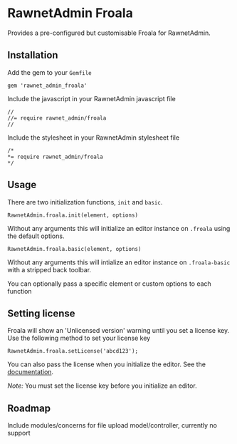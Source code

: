 RawnetAdmin Froala
===================

Provides a pre-configured but customisable Froala for RawnetAdmin.

Installation
-------------
Add the gem to your `Gemfile`

```
gem 'rawnet_admin_froala'
```

Include the javascript in your RawnetAdmin javascript file

```
//
//= require rawnet_admin/froala
//
```

Include the stylesheet in your RawnetAdmin stylesheet file

```
/*
*= require rawnet_admin/froala
*/
```

Usage
------
There are two initialization functions, `init` and `basic`.

```
RawnetAdmin.froala.init(element, options)
```

Without any arguments this will initialize an editor instance on `.froala` using the default options. 

```
RawnetAdmin.froala.basic(element, options)
```

Without any arguments this will intialize an editor instance on `.froala-basic` with a stripped back toolbar.

You can optionally pass a specific element or custom options to each function

Setting license
----------------
Froala will show an 'Unlicensed version' warning until you set a license key. Use the following method to set your license key

```
RawnetAdmin.froala.setLicense('abcd123');
```

You can also pass the license when you initialize the editor. See the [documentation](https://www.froala.com/settings/license_keys).

*Note:* You must set the license key before you initialize an editor.

Roadmap
--------
Include modules/concerns for file upload model/controller, currently no support
